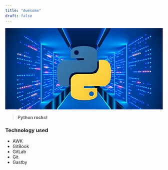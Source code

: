 ```yaml
---
title: "Awesome"
draft: false
---
```

![image alt text](images/python1.jpg)
> **Python rocks!**
### Technology used
* AWK
* GitBook
* GitLab
* Git
* Gastby
